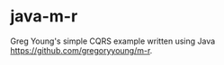 # java-m-r
Greg Young's simple CQRS example written using Java https://github.com/gregoryyoung/m-r.

